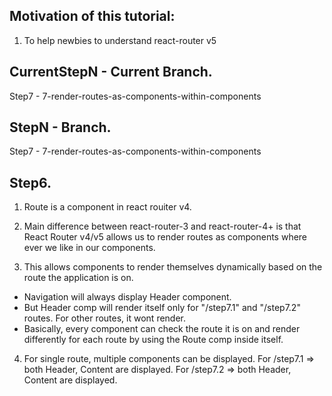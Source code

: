 ## Motivation of this tutorial:

1.  To help newbies to understand react-router v5

## CurrentStepN - Current Branch.

Step7 - 7-render-routes-as-components-within-components

## StepN - Branch.

Step7 - 7-render-routes-as-components-within-components

## Step6.

1. Route is a component in react rouiter v4.

2. Main difference between react-router-3 and react-router-4+ is that React Router v4/v5 allows us to render routes as components where ever we like in our components.

3. This allows components to render themselves dynamically based on the route the application is on.

- Navigation will always display Header component.
- But Header comp will render itself only for "/step7.1" and "/step7.2" routes. For other routes, it wont render.
- Basically, every component can check the route it is on and render differently for each route by using the Route comp inside itself.

4. For single route, multiple components can be displayed.
   For /step7.1 => both Header, Content are displayed.
   For /step7.2 => both Header, Content are displayed.
